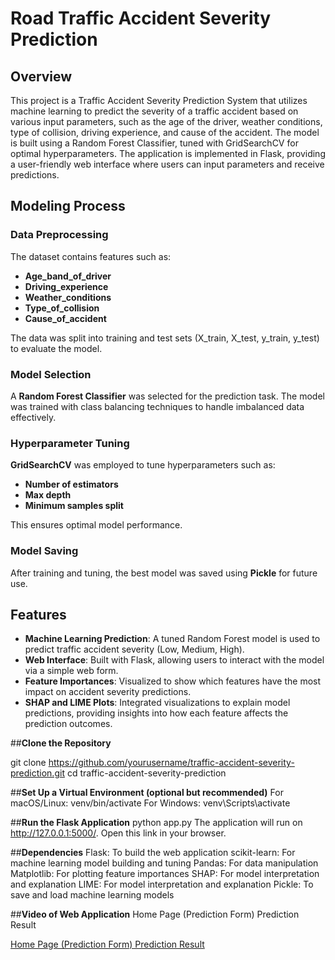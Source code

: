 # **Road Traffic Accident Severity Prediction**

## **Overview**

This project is a Traffic Accident Severity Prediction System that utilizes machine learning to predict the severity of a traffic accident based on various input parameters, such as the age of the driver, weather conditions, type of collision, driving experience, and cause of the accident. The model is built using a Random Forest Classifier, tuned with GridSearchCV for optimal hyperparameters. The application is implemented in Flask, providing a user-friendly web interface where users can input parameters and receive predictions.

## **Modeling Process**

### **Data Preprocessing**

The dataset contains features such as:
- **Age_band_of_driver**
- **Driving_experience**
- **Weather_conditions**
- **Type_of_collision**
- **Cause_of_accident**

The data was split into training and test sets (X_train, X_test, y_train, y_test) to evaluate the model.

### **Model Selection**

A **Random Forest Classifier** was selected for the prediction task. The model was trained with class balancing techniques to handle imbalanced data effectively.

### **Hyperparameter Tuning**

**GridSearchCV** was employed to tune hyperparameters such as:
- **Number of estimators**
- **Max depth**
- **Minimum samples split**

This ensures optimal model performance.

### **Model Saving**

After training and tuning, the best model was saved using **Pickle** for future use.

## **Features**

- **Machine Learning Prediction**: A tuned Random Forest model is used to predict traffic accident severity (Low, Medium, High).
- **Web Interface**: Built with Flask, allowing users to interact with the model via a simple web form.
- **Feature Importances**: Visualized to show which features have the most impact on accident severity predictions.
- **SHAP and LIME Plots**: Integrated visualizations to explain model predictions, providing insights into how each feature affects the prediction outcomes.

##**Clone the Repository**

git clone https://github.com/yourusername/traffic-accident-severity-prediction.git
cd traffic-accident-severity-prediction

##**Set Up a Virtual Environment (optional but recommended)**
For macOS/Linux:
venv/bin/activate
For Windows:
venv\Scripts\activate

##**Run the Flask Application**
python app.py
The application will run on http://127.0.0.1:5000/. Open this link in your browser.

##**Dependencies**
Flask: To build the web application
scikit-learn: For machine learning model building and tuning
Pandas: For data manipulation
Matplotlib: For plotting feature importances
SHAP: For model interpretation and explanation
LIME: For model interpretation and explanation
Pickle: To save and load machine learning models

##**Video of Web Application**
Home Page (Prediction Form) Prediction Result

[Home Page (Prediction Form)
Prediction Result](https://github.com/060205b/Road_traffic_severity_prediction_with_webframe_work/blob/main/Prediction_video.mp4)

